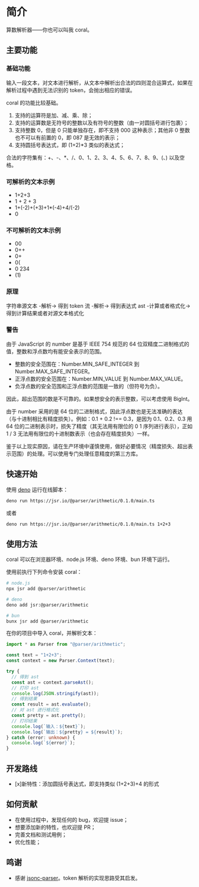 # 简介

算数解析器——你也可以叫我 coral。

## 主要功能

### 基础功能

输入一段文本，对文本进行解析，从文本中解析出合法的四则混合运算式，如果在解析过程中遇到无法识别的 token，会抛出相应的错误。

coral 的功能比较基础。

1. 支持的运算符是加、减、乘、除；
2. 支持的运算数是无符号的整数以及有符号的整数（由一对圆括号进行包裹）；
3. 支持整数 0，但是 0 只能单独存在，即不支持 000 这种表示；其他非 0 整数也不可以有前置的 0，即 087 是无效的表示；
4. 支持圆括号表达式，即 (1+2)*3 类似的表达式；

合法的字符集有：+、-、*、/、0、1、2、3、4、5、6、7、8、9、(、) 以及空格。

### 可解析的文本示例

- 1+2+3
- 1 + 2 + 3
- 1+(-2)+(+3)+1*(-4)+4/(-2)
- 0

### 不可解析的文本示例

- 00
- 0++
- 0+
- 0(
- 0 234
- (1)

### 原理
                             
字符串源文本 -解析-> 得到 token 流 -解析-> 得到表达式 ast -计算或者格式化->得到计算结果或者对源文本格式化

### 警告

由于 JavaScript 的 number 是基于 IEEE 754 规范的 64 位双精度二进制格式的值，整数和浮点数均有能安全表示的范围。

- 整数的安全范围在：Number.MIN_SAFE_INTEGER 到 Number.MAX_SAFE_INTEGER。
- 正浮点数的安全范围在：Number.MIN_VALUE 到 Number.MAX_VALUE。
- 负浮点数的安全范围和正浮点数的范围是一致的（但符号为负）。

因此，超出范围的数是不可靠的。如果想安全的表示整数，可以考虑使用 BigInt。

由于 number 采用的是 64 位的二进制格式，因此浮点数也是无法准确的表达（与十进制相比有精度损失）。例如：0.1 + 0.2 !== 0.3，是因为 0.1、0.2、0.3 用 64 位的二进制表示时，损失了精度（其无法用有限位的 0 1 序列进行表示），正如 1 / 3 无法用有限位的十进制数表示（也会存在精度损失）一样。

鉴于以上现实原因，请在生产环境中谨慎使用，做好必要情况（精度损失、超出表示范围）的处理。可以使用专门处理任意精度的第三方库。

## 快速开始

使用 [deno](https://deno.land) 运行在线脚本：

```bash
deno run https://jsr.io/@parser/arithmetic/0.1.0/main.ts
```

或者

```bash
deno run https://jsr.io/@parser/arithmetic/0.1.0/main.ts 1+2+3
```

## 使用方法

coral 可以在浏览器环境、node.js 环境、deno 环境、bun 环境下运行。

使用前执行下列命令安装 coral：

```bash
# node.js
npx jsr add @parser/arithmetic

# deno
deno add jsr:@parser/arithmetic

# bun
bunx jsr add @parser/arithmetic
```

在你的项目中导入 coral，并解析文本：

```ts
import * as Parser from "@parser/arithmetic";

const text = "1+2+3";
const context = new Parser.Context(text);

try {
  // 得到 ast
  const ast = context.parseAst();
  // 打印 ast
  console.log(JSON.stringify(ast));
  // 得到结果
  const result = ast.evaluate();
  // 对 ast 进行格式化
  const pretty = ast.pretty();
  // 打印结果
  console.log(`输入：${text}`);
  console.log(`输出：${pretty} = ${result}`);
} catch (error: unknown) {
  console.log(`${error}`);
}
```

## 开发路线

- [x]新特性：添加圆括号表达式，即支持类似 (1+2+3)+4 的形式

## 如何贡献

- 在使用过程中，发现任何的 bug，欢迎提 issue；
- 想要添加新的特性，也欢迎提 PR；
- 完善文档和测试用例；
- 优化性能；

## 鸣谢

- 感谢 [jsonc-parser](https://github.com/dprint/jsonc-parser)。token 解析的实现思路受其启发。
